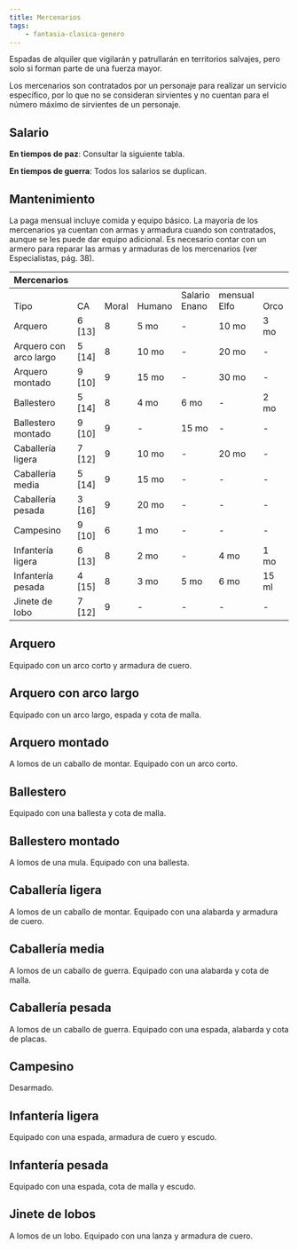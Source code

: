 ```yaml
---
title: Mercenarios
tags:
    - fantasia-clasica-genero
---
```


Espadas de alquiler que vigilarán y patrullarán en territorios salvajes, pero solo si forman parte de una fuerza mayor.

Los mercenarios son contratados por un personaje para realizar un servicio específico, por lo que no se consideran sirvientes y no cuentan para el número máximo de sirvientes de un personaje.

## Salario
**En tiempos de paz**: Consultar la siguiente tabla.

**En tiempos de guerra**: Todos los salarios se duplican.

## Mantenimiento
La paga mensual incluye comida y equipo básico. La mayoría de los mercenarios ya cuentan con armas y armadura cuando son contratados, aunque se les puede dar equipo adicional. Es necesario contar con un armero para reparar las armas y armaduras de los mercenarios (ver Especialistas, pág. 38).

| Mercenarios            |          |             |              |                    |                   |            |              |
| :--------------------- | -------- | ----------- | ------------ | ------------------ | ----------------- | ---------- | ------------ |
| <br />Tipo             | <br />CA | <br />Moral | <br />Humano | Salario<br />Enano | mensual<br />Elfo | <br />Orco | <br />Goblin |
| Arquero                | 6 [13]   | 8           | 5 mo         | -                  | 10 mo             | 3 mo       | 2 mo         |
| Arquero con arco largo | 5 [14]   | 8           | 10 mo        | -                  | 20 mo             | -          | -            |
| Arquero montado        | 9 [10]   | 9           | 15 mo        | -                  | 30 mo             | -          | -            |
| Ballestero             | 5 [14]   | 8           | 4 mo         | 6 mo               | -                 | 2 mo       | -            |
| Ballestero montado     | 9 [10]   | 9           | -            | 15 mo              | -                 | -          | -            |
| Caballería ligera      | 7 [12]   | 9           | 10 mo        | -                  | 20 mo             | -          | -            |
| Caballería media       | 5 [14]   | 9           | 15 mo        | -                  | -                 | -          | -            |
| Caballería pesada      | 3 [16]   | 9           | 20 mo        | -                  | -                 | -          | -            |
| Campesino              | 9 [10]   | 6           | 1 mo         | -                  | -                 | -          | -            |
| Infantería ligera      | 6 [13]   | 8           | 2 mo         | -                  | 4 mo              | 1 mo       | 5 ml         |
| Infantería pesada      | 4 [15]   | 8           | 3 mo         | 5 mo               | 6 mo              | 15 ml      | -            |
| Jinete de lobo         | 7 [12]   | 9           | -            | -                  | -                 | -          | 5 mo         |

## Arquero
Equipado con un arco corto y armadura de cuero.

## Arquero con arco largo
Equipado con un arco largo, espada y cota de malla.

## Arquero montado
A lomos de un caballo de montar. Equipado con un arco corto.

## Ballestero
Equipado con una ballesta y cota de malla.

## Ballestero montado
A lomos de una mula. Equipado con una ballesta.

## Caballería ligera
A lomos de un caballo de montar. Equipado con una alabarda y armadura de cuero.

## Caballería media
A lomos de un caballo de guerra. Equipado con una alabarda y cota de malla.

## Caballería pesada
A lomos de un caballo de guerra. Equipado con una espada, alabarda y cota de placas.

## Campesino
Desarmado.

## Infantería ligera
Equipado con una espada, armadura de cuero y escudo.

## Infantería pesada
Equipado con una espada, cota de malla y escudo.

## Jinete de lobos
A lomos de un lobo. Equipado con una lanza y armadura de cuero.

